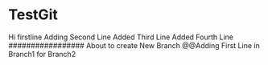 # TestGit
Hi firstline
Adding Second Line
   Added Third Line
Added Fourth Line
#################
About to create New Branch
@@Adding First Line in Branch1 for Branch2
